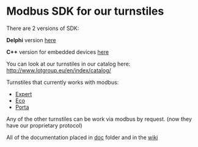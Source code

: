 Modbus SDK for our turnstiles
==================

There are 2 versions of SDK:

**Delphi** version [here](https://github.com/lotltd/TurnstileModbusSDK/tree/master/TurnstileDelphi)

**C++** version for embedded devices [here](https://github.com/lotltd/TurnstileModbusSDK/tree/master/TurnstileCPP)


You can look at our turnstiles in our catalog here: http://www.lotgroup.eu/en/index/catalog/

Turnstiles that currently works with modbus:

* [Expert](http://www.lotgroup.eu/en/index/catalog/#expert)
* [Eco](http://www.lotgroup.eu/en/index/catalog/#eco)
* [Porta](http://www.lotgroup.eu/en/index/catalog/#porta)

Any of the other turnstiles can be work via modbus by request. (now they have our proprietary protocol)

All of the documentation placed in [doc](https://github.com/lotltd/TurnstileModbusSDK/tree/master/doc) folder and in the [wiki](https://github.com/lotltd/TurnstileModbusSDK/wiki)


